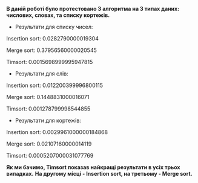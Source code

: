 
**В даній роботі було протестовано 3 алгоритма на 3 типах даних: числових, словах, та списку кортежів.**

- Результати для списку чисел:

Insertion sort: 0.0282790000019304

Merge sort: 0.37956560000020545

Timsort: 0.0015698999995947815

- Результати для слів:

Insertion sort: 0.012200399996800115

Merge sort: 0.1448831000016071

Timsort: 0.001278799998544855

- Результати для кортежів:

Insertion sort: 0.0029961000000184868

Merge sort: 0.02107160000014119

Timsort: 0.0005207000031077769

**Як ми бачимо, Timsort показав найкращі результати в усіх трьох випадках.**
**На другому місці - Insertion sort, на третьому - Merge sort.**
